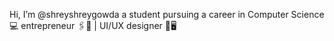  Hi, I’m @shreyshreygowda
 a student pursuing a career in Computer Science 💻
 entrepreneur 🖇📌 | UI/UX designer 🎨🖥

